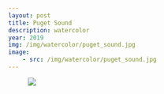 ```yaml
---
layout: post
title: Puget Sound
description: watercolor
year: 2019
img: /img/watercolor/puget_sound.jpg
image:
    - src: /img/watercolor/puget_sound.jpg
---
```


<figure>
  <img
    class="post-image" src="{{ page.image[0].src }}">
</figure>
